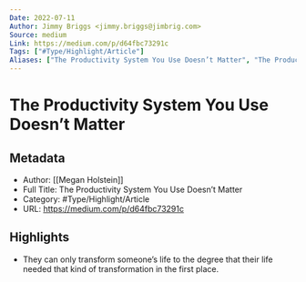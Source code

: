 ```yaml
---
Date: 2022-07-11
Author: Jimmy Briggs <jimmy.briggs@jimbrig.com>
Source: medium
Link: https://medium.com/p/d64fbc73291c
Tags: ["#Type/Highlight/Article"]
Aliases: ["The Productivity System You Use Doesn’t Matter", "The Productivity System You Use Doesn’t Matter"]
---
```

# The Productivity System You Use Doesn’t Matter

## Metadata
- Author: [[Megan Holstein]]
- Full Title: The Productivity System You Use Doesn’t Matter
- Category: #Type/Highlight/Article
- URL: https://medium.com/p/d64fbc73291c

## Highlights
- They can only transform someone’s life to the degree that their life needed that kind of transformation in the first place.
